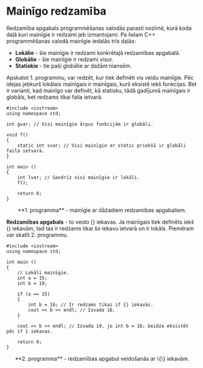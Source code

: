 # Mainīgo redzamība

Redzamība apgabals programmēšanas valodās parasti nozīmē, kurā koda daļā kuri mainīgie ir redzami jeb izmantojami. Pa lielam C++ programmēšanas valodā mainīgie iedalās trīs daļās:

- **Lokālie** - šie mainīgie ir redzami konkrētajā redzamības apgabalā.
- **Globālie** - šie mainīgie ir redzami visur.
- **Statiskie** - tie paši globālie ar dažām niansēm.

Apskatot 1. programmu, var redzēt, kur tiek definēti vis veidu mainīgie. Pēc idejas jebkurš lokālais mainīgais ir mainīgais, kurš eksistē iekš funkcijas. Bet ir varianti, kad mainīgo var definēt, kā statisku, tādā gadījumā mainīgais ir globāls, bet redzams tikai faila ietvarā.

```
#include <iostream>
using namespace std;

int gvar; // Visi mainīgie ārpus funkcijām ir globāli.

void f()
{
    static int svar; // Visi mainīgie ar static priekšā ir globāli faila ietvarā.
}

int main ()
{
    int lvar; // Gandrīz visi mainīgie ir lokāli.
    f();

    return 0;
}

```

<center>**1. programma** - mainīgie ar dāžadiem redzamības apgabaliem.</center>

**Redzamības apgabals** - to veido \{\} iekavas. Ja mainīgais tiek definēts iekš \{\} iekavām, tad tas ir redzams tikai šo iekavu ietvarā un ir lokāls. Piemēram var skatīt 2. programmu.

```
#include <iostream>
using namespace std;

int main ()
{
    // Lokāli mainīgie.
    int a = 15;
    int b = 19;

    if (a == 15)
    {
        int b = 16; // Ir redzams tikai if {} iekavās.
        cout << b << endl; // Izvada 16.
    }

    cout << b << endl; // Izvada 19, jo int b = 16; beidza eksistēt pēc if } iekavas.

    return 0;
}
```

<center>**2. programma** - redzamības apgabul veidošanās ar \{\} iekavām.</center>